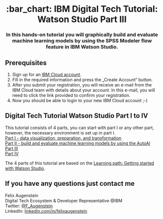 <h1 align="center" style="border-bottom: none;">:bar_chart: IBM Digital Tech Tutorial: Watson Studio Part III</h1>
<h3 align="center">In this hands-on tutorial you will graphically build and evaluate machine learning models by using the SPSS Modeler flow feature in IBM Watson Studio.</h3>

## Prerequisites

1. Sign up for an [IBM Cloud account](https://cloud.ibm.com/registration).
2. Fill in the required information and press the „Create Account“ button.
3. After you submit your registration, you will receive an e-mail from the IBM Cloud team with details about your account. In this e-mail, you will need to click the link provided to confirm your registration.
4. Now you should be able to login to your new IBM Cloud account ;-)

## Digital Tech Tutorial Watson Studio Part I to IV

This tutorial consists of 4 parts, you can start with part I or any other part, however, the necessary environment is set up in part I.<br>
[Part I - data visualization, preparation, and transformation](https://github.com/FelixAugenstein/digital-tech-tutorial-watson-studio)<br>
[Part II - build and evaluate machine learning models by using the AutoAI](https://github.com/FelixAugenstein/digital-tech-tutorial-watson-studio-part-ii/)<br>
[Part III](https://github.com/FelixAugenstein/digital-tech-tutorial-watson-studio-part-iii/)<br>
[Part IV](https://github.com/FelixAugenstein/digital-tech-tutorial-watson-studio-part-iv/)

The 4 parts of this tutorial are based on the [Learning path: Getting started with Watson Studio](https://developer.ibm.com/series/learning-path-watson-studio/).



## If you have any questions just contact me
Felix Augenstein<br>
Digital Tech Ecosystem & Developer Representative @IBM<br>
Twitter: [@F_Augenstein](https://twitter.com/F_Augenstein)<br>
LinkedIn: [linkedin.com/in/felixaugenstein](https://www.linkedin.com/in/felixaugenstein/)

